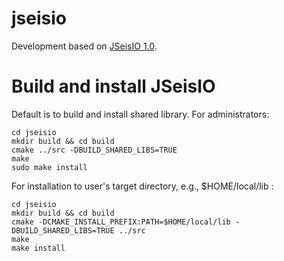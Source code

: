 # jseisio
Development based on [JSeisIO 1.0](http://jseisio.com/).

# Build and install JSeisIO

Default is to build and install shared library. For administrators:
```shell
cd jseisio
mkdir build && cd build
cmake ../src -DBUILD_SHARED_LIBS=TRUE
make
sudo make install
```
For installation to user's target directory, e.g., $HOME/local/lib :
```shell
cd jseisio
mkdir build && cd build
cmake -DCMAKE_INSTALL_PREFIX:PATH=$HOME/local/lib -DBUILD_SHARED_LIBS=TRUE ../src 
make
make install
```

